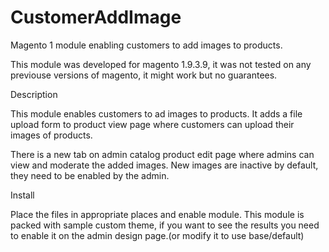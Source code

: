 # CustomerAddImage
Magento 1 module enabling customers to add images to products.

This module was developed for magento 1.9.3.9, it was not tested on any previouse versions of magento, it might work but no guarantees.

Description

This module enables customers to ad images to products. It adds a file upload form to product view page where customers can upload their images of products. 

There is a new tab on admin catalog product edit page where admins can view and moderate the added images. New images are inactive by default, they need to be enabled by the admin.

Install

Place the files in appropriate places and enable module. This module is packed with sample custom theme, if you want to see the results you need to enable it on the admin design page.(or modify it to use base/default)
